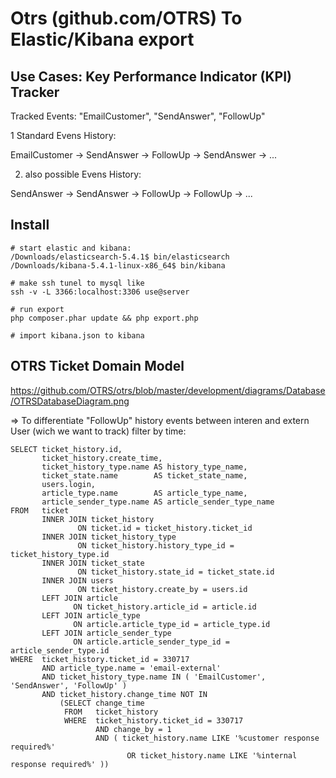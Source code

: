 
# Otrs (github.com/OTRS) To Elastic/Kibana export

## Use Cases: Key Performance Indicator (KPI) Tracker 

Tracked Events: "EmailCustomer", "SendAnswer", "FollowUp"

1 Standard Evens History: 

EmailCustomer -> SendAnswer -> FollowUp -> SendAnswer -> ...

2. also possible Evens History: 

SendAnswer -> SendAnswer -> FollowUp -> FollowUp -> ...

## Install
 
```
# start elastic and kibana:
/Downloads/elasticsearch-5.4.1$ bin/elasticsearch
/Downloads/kibana-5.4.1-linux-x86_64$ bin/kibana

# make ssh tunel to mysql like
ssh -v -L 3366:localhost:3306 use@server

# run export 
php composer.phar update && php export.php

# import kibana.json to kibana
```

## OTRS Ticket Domain Model

https://github.com/OTRS/otrs/blob/master/development/diagrams/Database/OTRSDatabaseDiagram.png

=> To differentiate "FollowUp" history events between interen and extern User (wich we want to track) filter by time: 

```
SELECT ticket_history.id,
       ticket_history.create_time,
       ticket_history_type.name AS history_type_name,
       ticket_state.name        AS ticket_state_name,
       users.login,
       article_type.name        AS article_type_name,
       article_sender_type.name AS article_sender_type_name
FROM   ticket
       INNER JOIN ticket_history
               ON ticket.id = ticket_history.ticket_id
       INNER JOIN ticket_history_type
               ON ticket_history.history_type_id = ticket_history_type.id
       INNER JOIN ticket_state
               ON ticket_history.state_id = ticket_state.id
       INNER JOIN users
               ON ticket_history.create_by = users.id
       LEFT JOIN article
              ON ticket_history.article_id = article.id
       LEFT JOIN article_type
              ON article.article_type_id = article_type.id
       LEFT JOIN article_sender_type
              ON article.article_sender_type_id = article_sender_type.id
WHERE  ticket_history.ticket_id = 330717
       AND article_type.name = 'email-external'
       AND ticket_history_type.name IN ( 'EmailCustomer', 'SendAnswer', 'FollowUp' )
       AND ticket_history.change_time NOT IN
           (SELECT change_time
            FROM   ticket_history
            WHERE  ticket_history.ticket_id = 330717
                   AND change_by = 1
                   AND ( ticket_history.name LIKE '%customer response required%'
                          OR ticket_history.name LIKE '%internal response required%' ))
```

